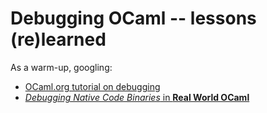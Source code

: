 # Debugging OCaml -- lessons (re)learned

As a warm-up, googling:

* [OCaml.org tutorial on debugging](https://ocaml.org/docs/debugging)
* [_Debugging Native Code Binaries_ in **Real World OCaml**](https://dev.realworldocaml.org/compiler-backend.html)
